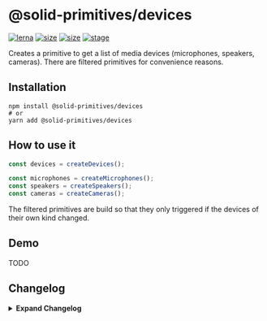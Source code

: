 # @solid-primitives/devices

[![lerna](https://img.shields.io/badge/maintained%20with-lerna-cc00ff.svg?style=for-the-badge)](https://lerna.js.org/)
[![size](https://img.shields.io/bundlephobia/minzip/@solid-primitives/devices?style=for-the-badge)](https://bundlephobia.com/package/@solid-primitives/devices)
[![size](https://img.shields.io/npm/v/@solid-primitives/devices?style=for-the-badge)](https://www.npmjs.com/package/@solid-primitives/devices)
[![stage](https://img.shields.io/endpoint?style=for-the-badge&url=https%3A%2F%2Fraw.githubusercontent.com%2Fdavedbase%2Fsolid-primitives%2Fstage-badges%2Fassets%2Fbadges%2Fstage-3.json)](https://github.com/davedbase/solid-primitives#contribution-process)

Creates a primitive to get a list of media devices (microphones, speakers, cameras). There are filtered primitives for convenience reasons.

## Installation

```
npm install @solid-primitives/devices
# or
yarn add @solid-primitives/devices
```

## How to use it

```ts
const devices = createDevices();

const microphones = createMicrophones();
const speakers = createSpeakers();
const cameras = createCameras();
```

The filtered primitives are build so that they only triggered if the devices of their own kind changed.

## Demo

TODO

## Changelog

<details>
<summary><b>Expand Changelog</b></summary>

0.0.100

Initial release loosely adapted from https://github.com/microcipcip/vue-use-kit/blob/master/src/functions/useMediaDevices/useMediaDevices.ts.

1.0.1

Released official version, CJS and updated to Stage 3

1.0.3

Add proper build process and clean up docs. Added SSR and CJS support.

</details>

